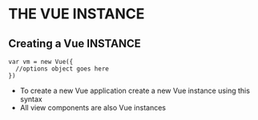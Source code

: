 # THE VUE INSTANCE

## Creating a Vue INSTANCE
```
var vm = new Vue({
  //options object goes here
})
```
- To create a new Vue application create a new Vue instance using this syntax
- All view components are also Vue instances 
